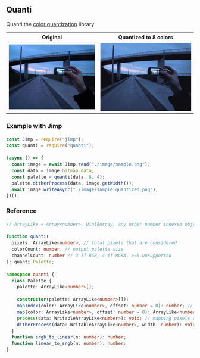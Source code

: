 ## Quanti

Quanti the [color quantization](https://en.wikipedia.org/wiki/Color_quantization) library

| Original                        | Quantized to 8 colors                      |
| ------------------------------- | ------------------------------------------ |
| ![original](./image/sample.png) | ![quantized](./image/sample_quantized.png) |

### Example with Jimp

```ts
const Jimp = require("jimp");
const quanti = require("quanti");

(async () => {
  const image = await Jimp.read("./image/sample.png");
  const data = image.bitmap.data;
  const palette = quanti(data, 8, 4);
  palette.ditherProcess(data, image.getWidth());
  await image.writeAsync("./image/sample_quantized.png");
})();
```

### Reference

```ts
// ArrayLike = Array<number>, Uint8Array, any other number indexed object with length

function quanti(
  pixels: ArrayLike<number>, // total pixels that are considered
  colorCount: number, // output palette size
  channelCount: number // 3 if RGB, 4 if RGBA, >=5 unsupported
): quanti.Palette;

namespace quanti {
  class Palette {
    palette: ArrayLike<number>[];

    constructor(palette: ArrayLike<number>[]);
    mapIndex(color: ArrayLike<number>, offset: number = 0): number; // mapping one color to the palette index
    map(color: ArrayLike<number>, offset: number = 0): ArrayLike<number>; // mapping one color
    process(data: WritableArrayLike<number>): void; // mapping pixels data
    ditherProcess(data: WritableArrayLike<number>, width: number): void; // mapping pixels data with dithering
  }
  function srgb_to_linear(n: number): number;
  function linear_to_srgb(n: number): number;
}
```
